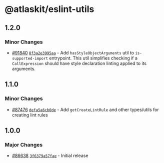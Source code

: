 # @atlaskit/eslint-utils

## 1.2.0

### Minor Changes

- [#91840](https://stash.atlassian.com/projects/CONFCLOUD/repos/confluence-frontend/pull-requests/91840) [`8f3a2e3995aa`](https://stash.atlassian.com/projects/CONFCLOUD/repos/confluence-frontend/commits/8f3a2e3995aa) - Add `hasStyleObjectArguments` util to `is-supported-import` entrypoint. This util simplifies checking if a `CallExpression` should have style declaration linting applied to its arguments.

## 1.1.0

### Minor Changes

- [#87476](https://stash.atlassian.com/projects/CONFCLOUD/repos/confluence-frontend/pull-requests/87476) [`defa5a6cb0de`](https://stash.atlassian.com/projects/CONFCLOUD/repos/confluence-frontend/commits/defa5a6cb0de) - Add `getCreateLintRule` and other types/utils for creating lint rules

## 1.0.0

### Major Changes

- [#86638](https://stash.atlassian.com/projects/CONFCLOUD/repos/confluence-frontend/pull-requests/86638) [`3f6379a57fae`](https://stash.atlassian.com/projects/CONFCLOUD/repos/confluence-frontend/commits/3f6379a57fae) - Initial release
